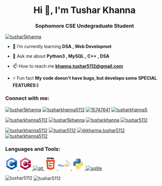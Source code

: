 <h1 align="center">Hi 👋, I'm Tushar Khanna</h1>
<h3 align="center">Sophomore CSE Undegraduate Student</h3>

<p align="left"> <a href="https://twitter.com/tushar5khanna" target="blank"><img src="https://img.shields.io/twitter/follow/tushar5khanna?logo=twitter&style=for-the-badge" alt="tushar5khanna" /></a> </p>

- 🌱 I’m currently learning **DSA , Web Developmet**

- 💬 Ask me about **Python3 , MySQL , C++ , DSA** 

- 📫 How to reach me **khanna.tushar5112@gmail.com**

- ⚡ Fun fact **My code doesn't have bugs, but develops some SPECIAL FEATURES:)**

<h3 align="left">Connect with me:</h3>
<p align="left">

<a href="https://twitter.com/tushar5khanna" target="blank"><img align="center" src="https://raw.githubusercontent.com/rahuldkjain/github-profile-readme-generator/master/src/images/icons/Social/twitter.svg" alt="tushar5khanna" height="30" width="40" /></a> 
<a href="https://linkedin.com/in/tusharkhanna5112" target="blank"><img align="center" src="https://raw.githubusercontent.com/rahuldkjain/github-profile-readme-generator/master/src/images/icons/Social/linked-in-alt.svg" alt="tusharkhanna5112" height="30" width="40" /></a>
<a href="https://stackoverflow.com/users/15747641" target="blank"><img align="center" src="https://raw.githubusercontent.com/rahuldkjain/github-profile-readme-generator/master/src/images/icons/Social/stack-overflow.svg" alt="15747641" height="30" width="40" /></a>
<a href="https://kaggle.com/tusharkhanna5" target="blank"><img align="center" src="https://raw.githubusercontent.com/rahuldkjain/github-profile-readme-generator/master/src/images/icons/Social/kaggle.svg" alt="tusharkhanna5" height="30" width="40" /></a>

<a href="https://fb.com/tusharkhanna5112" target="blank"><img align="center" src="https://raw.githubusercontent.com/rahuldkjain/github-profile-readme-generator/master/src/images/icons/Social/facebook.svg" alt="tusharkhanna5112" height="30" width="40" /></a>
<a href="https://instagram.com/tushar5khanna" target="blank"><img align="center" src="https://raw.githubusercontent.com/rahuldkjain/github-profile-readme-generator/master/src/images/icons/Social/instagram.svg" alt="tushar5khanna" height="30" width="40" /></a>
<a href="https://www.codechef.com/users/tusharkhanna" target="blank"><img align="center" src="https://cdn.jsdelivr.net/npm/simple-icons@3.1.0/icons/codechef.svg" alt="tusharkhanna" height="30" width="40" /></a>
<a href="https://www.hackerrank.com/tushar5112" target="blank"><img align="center" src="https://raw.githubusercontent.com/rahuldkjain/github-profile-readme-generator/master/src/images/icons/Social/hackerrank.svg" alt="tushar5112" height="30" width="40" /></a>

<a href="https://codeforces.com/profile/tusharkhanna5112" target="blank"><img align="center" src="https://raw.githubusercontent.com/rahuldkjain/github-profile-readme-generator/master/src/images/icons/Social/codeforces.svg" alt="tusharkhanna5112" height="30" width="40" /></a>
<a href="https://www.leetcode.com/tushar5112" target="blank"><img align="center" src="https://raw.githubusercontent.com/rahuldkjain/github-profile-readme-generator/master/src/images/icons/Social/leet-code.svg" alt="tushar5112" height="30" width="40" /></a>
<a href="https://www.hackerearth.com/@khanna.tushar5112" target="blank"><img align="center" src="https://raw.githubusercontent.com/rahuldkjain/github-profile-readme-generator/master/src/images/icons/Social/hackerearth.svg" alt="@khanna.tushar5112" height="30" width="40" /></a>
<a href="https://auth.geeksforgeeks.org/user/tusharkhanna5112" target="blank"><img align="center" src="https://raw.githubusercontent.com/rahuldkjain/github-profile-readme-generator/master/src/images/icons/Social/geeks-for-geeks.svg" alt="tusharkhanna5112" height="30" width="40" /></a>

</p>

<h3 align="left">Languages and Tools:</h3>
<p align="left"> <a href="https://www.cprogramming.com/" target="_blank" rel="noreferrer"> <img src="https://raw.githubusercontent.com/devicons/devicon/master/icons/c/c-original.svg" alt="c" width="40" height="40"/> </a> <a href="https://www.w3schools.com/cpp/" target="_blank" rel="noreferrer"> <img src="https://raw.githubusercontent.com/devicons/devicon/master/icons/cplusplus/cplusplus-original.svg" alt="cplusplus" width="40" height="40"/> </a> <a href="https://git-scm.com/" target="_blank" rel="noreferrer"> <img src="https://www.vectorlogo.zone/logos/git-scm/git-scm-icon.svg" alt="git" width="40" height="40"/> </a> <a href="https://www.w3.org/html/" target="_blank" rel="noreferrer"> <img src="https://raw.githubusercontent.com/devicons/devicon/master/icons/html5/html5-original-wordmark.svg" alt="html5" width="40" height="40"/> </a> <a href="https://www.mysql.com/" target="_blank" rel="noreferrer"> <img src="https://raw.githubusercontent.com/devicons/devicon/master/icons/mysql/mysql-original-wordmark.svg" alt="mysql" width="40" height="40"/> </a> <a href="https://www.python.org" target="_blank" rel="noreferrer"> <img src="https://raw.githubusercontent.com/devicons/devicon/master/icons/python/python-original.svg" alt="python" width="40" height="40"/> </a> <a href="https://www.sqlite.org/" target="_blank" rel="noreferrer"> <img src="https://www.vectorlogo.zone/logos/sqlite/sqlite-icon.svg" alt="sqlite" width="40" height="40"/> </a> </p>

<p><img align="left" src="https://github-readme-stats.vercel.app/api/top-langs?username=tushar5112&show_icons=true&locale=en&layout=compact" alt="tushar5112" /></p>

<p>&nbsp;<img align="center" src="https://github-readme-stats.vercel.app/api?username=tushar5112&show_icons=true&locale=en" alt="tushar5112" /></p>
